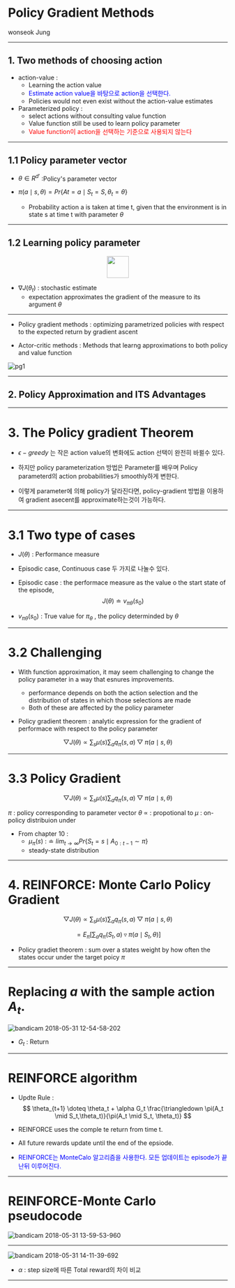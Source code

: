 # Policy Gradient Methods 

wonseok Jung

---
## 1. Two methods of choosing action
- action-value : 
	- Learning the action value 
	- <span style="color:blue">Estimate action value을 바탕으로 action을 선택한다. </span>
	- Policies would not even exist without the action-value estimates
- Parameterized policy :
	- select actions without consulting value function
	- Value function still be used to learn policy parameter
	- <span style="color:red">Value function이 action을 선택하는 기준으로 사용되지 않는다</span>
	
---

## 1.1 Policy parameter vector

- $\theta\in R^{d'}$ :Policy's parameter vector

- $\pi(a\mid s,\theta)=Pr \left \{ At=a \mid S_t=S,  \theta_t = \theta \right \}$

	- Probability action a is taken at time t, given that the environment is in state s at time t with parameter $\theta$

---

## 1.2 Learning policy parameter



<center><img src="https://user-images.githubusercontent.com/11300712/40633437-c1403c9a-632a-11e8-9929-3b23debeacda.gif" weight="200", height="50"></center>

- $\nabla J (\theta_t)$ : stochastic estimate
	- expectation approximates the gradient of the measure to its argument $\theta$
	
---



- Policy gradient methods : optimizing parametrized policies with respect to the expected return  by gradient ascent

- Actor-critic methods : Methods that learng approximations to both policy and value function 

![pg1](https://user-images.githubusercontent.com/11300712/40636229-062dd57a-6339-11e8-9497-280cbae7cef7.JPG)

---


## 2. Policy Approximation and ITS Advantages


---

# 3. The Policy gradient Theorem

- $\epsilon-greedy$ 는 작은 action value의 변화에도 action 선택이 완전히 바뀔수 있다. 

- 하지만 policy parameterization 방법은 Parameter를 배우며 Policy parameterd의 action probabilities가 smoothly하게 변한다. 

- 이렇게 parameter에 의해 policy가 달라진다면, policy-gradient 방법을 이용하여 gradient asecent를 approximate하는것이 가능하다. 

---

# 3.1 Two type of cases


- $J(\theta)$ : Performance measure 
- Episodic case, Continuous case 두 가지로 나눌수 있다. 

- Episodic case : the performace measure as the value o the start state of the episode, 
$$J(\theta)\doteq v_{\pi \theta}(s_0)$$

- $v_{\pi \theta}(s_0)$ : True value for $\pi_{\theta}$ , the policy determinded by $\theta$



---

# 3.2 Challenging 

- With function approximation, it may seem challenging to change the policy parameter in a way that esnures improvements. 
	- performance depends on both the action selection and the distribution of states in which those selections are made
	- Both of these are affected by the policy parameter

- Policy gradient theorem : analytic expression for the gradient of performace with respect to the policy parameter

$$\bigtriangledown J(\theta) \propto \sum_{s} \mu(s) \sum_{a} q_{\pi}(s,a) \bigtriangledown\pi(a \mid s, \theta)$$


---

# 3.3 Policy Gradient

$$\bigtriangledown J(\theta) \propto \sum_{s} \mu(s) \sum_{a} q_{\pi}(s,a) \bigtriangledown\pi(a \mid s, \theta)$$

$\pi$ : policy corresponding to parameter vector $\theta$ 
$\propto$ : propotional to 
$\mu$ : on-policy distribuion under

- From chapter 10 : 
	- $\mu_{\pi}(s)$ :$\doteq lim_{t\rightarrow \infty} Pr\left \{ {S_t=s \mid A_{0:t-1} \sim \pi} \right \}$ 
	- steady-state distribution 

---


# 4. REINFORCE: Monte Carlo Policy Gradient

$$\bigtriangledown J(\theta) \propto \sum_{s} \mu(s) \sum_{a} q_{\pi}(s,a) \bigtriangledown\pi(a \mid s, \theta)$$


$$=E_{\pi}[\sum_a q_{\pi} (S_t,a) \triangledown  \pi(a \mid S_{t},\theta)]$$

- Policy gradiet theorem : sum over a states weight by how often the states occur under the target poicy $\pi$



---

# Replacing $a$ with the sample action $A_t$. 



![bandicam 2018-05-31 12-54-58-202](https://user-images.githubusercontent.com/11300712/40760473-ea8ec19a-64d1-11e8-854f-aba8684bfe2f.jpg)

- $G_t$ : Return 



---

# REINFORCE algorithm 

- Updte Rule :
$$ \theta_{t+1} \doteq \theta_t + \alpha G_t \frac{\triangledown \pi(A_t \mid S_t,\theta_t)}{\pi(A_t \mid S_t, \theta_t)} $$

- REINFORCE uses the comple te return from time t. 
- All future rewards update until the end of the epsiode. 
- <span style="color:blue">REINFORCE는 MonteCalo 알고리즘을 사용한다. 모든 업데이트는 episode가 끝난뒤 이루어진다. </span>


---
# REINFORCE-Monte Carlo pseudocode 

![bandicam 2018-05-31 13-59-53-960](https://user-images.githubusercontent.com/11300712/40762235-e9252bf6-64da-11e8-8225-3d20d064eefc.jpg)


---

![bandicam 2018-05-31 14-11-39-692](https://user-images.githubusercontent.com/11300712/40762665-8f74a3d2-64dc-11e8-8aaa-8959dd0e9cb5.jpg)

- $\alpha$ : step size에 따른 Total reward의 차이 비교

---










